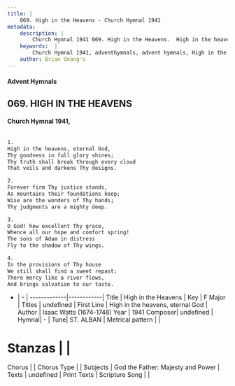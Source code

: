```yaml
---
title: |
    069. High in the Heavens - Church Hymnal 1941
metadata:
    description: |
        Church Hymnal 1941 069. High in the Heavens.  High in the heavens, eternal God,  Thy goodness in full glory shines;  Thy truth shall break through every cloud  That veils and darkens Thy designs.  
    keywords:  |
        Church Hymnal 1941, adventhymnals, advent hymnals, High in the Heavens, High in the heavens, eternal God. 
    author: Brian Onang'o
---
```


#### Advent Hymnals
## 069. HIGH IN THE HEAVENS
####  Church Hymnal 1941,

```txt

1.
High in the heavens, eternal God, 
Thy goodness in full glory shines; 
Thy truth shall break through every cloud 
That veils and darkens Thy designs. 

2.
Forever firm Thy justice stands, 
As mountains their foundations keep; 
Wise are the wonders of Thy hands; 
Thy judgments are a mighty deep. 

3.
O God! how excellent Thy grace, 
Whence all our hope and comfort spring! 
The sons of Adam in distress 
Fly to the shadow of Thy wings. 

4.
In the provisions of Thy house 
We still shall find a sweet repast; 
There mercy like a river flows, 
And brings salvation to our taste.


```

- |   -  |
-------------|------------|
Title | High in the Heavens |
Key | F Major |
Titles | undefined |
First Line | High in the heavens, eternal God |
Author | Isaac Watts (1674-1748)
Year | 1941
Composer| undefined |
Hymnal|  - |
Tune| ST. ALBAN |
Metrical pattern | |
# Stanzas |  |
Chorus |  |
Chorus Type |  |
Subjects | God the Father: Majesty and Power |
Texts | undefined |
Print Texts | 
Scripture Song |  |
    
